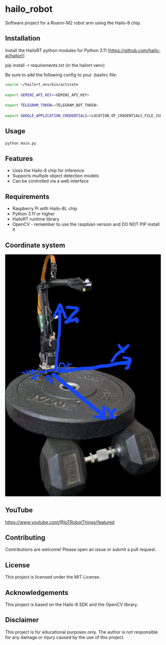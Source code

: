 # hailo_robot
Software project for a Roarm-M2 robot arm using the Hailo-8 chip.

## Installation
Install the HailoRT python modules for Python 3.11 [https://github.com/hailo-ai/hailort]

pip install -r requirements.txt (in the hailort venv)

Be sure to add the following config to your .bashrc file:
```bash
source ~/hailort_env/bin/activate

export GEMINI_API_KEY=<GEMINI_API_KEY>

export TELEGRAM_TOKEN=<TELEGRAM_BOT_TOKEN>

export GOOGLE_APPLICATION_CREDENTIALS=<LOCATION_OF_CREDENTIALS_FILE_JSON>
```

## Usage
```bash
python main.py
```

## Features
* Uses the Hailo-8 chip for inference
* Supports multiple object detection models
* Can be controlled via a web interface

## Requirements
* Raspberry Pi with Hailo-8L chip
* Python 3.11 or higher
* HailoRT runtime library
* OpenCV - remember to use the raspbian version and DO NOT PIP install it

## Coordinate system
![image info](./test_data/images/sharkie_bot_xyz.jpg)

## YouTube
https://www.youtube.com/@IoTRobotThings/featured

## Contributing
Contributions are welcome! Please open an issue or submit a pull request.

## License
This project is licensed under the MIT License.

## Acknowledgements
This project is based on the Hailo-8 SDK and the OpenCV library.

## Disclaimer
This project is for educational purposes only. The author is not responsible for any damage or injury caused by the use of this project.

